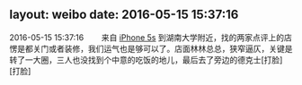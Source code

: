 layout: weibo
date: 2016-05-15 15:37:16
---
<meta name="referrer" content="no-referrer" />

2016-05-15 15:37:16  &nbsp;&nbsp;&nbsp;&nbsp;&nbsp;&nbsp; 来自 <a href="sinaweibo://customweibosource" rel="nofollow">iPhone 5s</a>
到湖南大学附近，找的两家点评上的店愣是都关门或者装修，我们运气也是够可以了。店面林林总总，狭窄逼仄，关键是转了一大圈，三人也没找到个中意的吃饭的地儿，最后去了旁边的德克士[打脸][打脸]  ​​​
